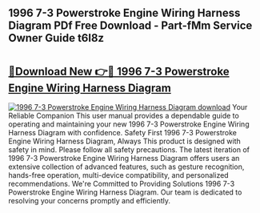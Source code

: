 ## 1996 7-3 Powerstroke Engine Wiring Harness Diagram PDf Free Download - Part-fMm Service Owner Guide t6l8z

# <h2><a href="http://dfrl9zy.blite.top/?on=1996+7-3+Powerstroke+Engine+Wiring+Harness+Diagram">🔗Download New 👉🔴 1996 7-3 Powerstroke Engine Wiring Harness Diagram</a></h2>

[![1996 7-3 Powerstroke Engine Wiring Harness Diagram download](https://i.imgur.com/lujVjoI.png)](http://dfrl9zy.blite.top/?on=1996+7-3+Powerstroke+Engine+Wiring+Harness+Diagram)
Your Reliable Companion This user manual provides a dependable guide to operating and maintaining your new 1996 7-3 Powerstroke Engine Wiring Harness Diagram with confidence. Safety First 1996 7-3 Powerstroke Engine Wiring Harness Diagram, Always This product is designed with safety in mind. Please follow all safety precautions. The latest iteration of 1996 7-3 Powerstroke Engine Wiring Harness Diagram offers users an extensive collection of advanced features, such as gesture recognition, hands-free operation, multi-device compatibility, and personalized recommendations. We're Committed to Providing Solutions 1996 7-3 Powerstroke Engine Wiring Harness Diagram. Our team is dedicated to resolving your concerns promptly and efficiently.
